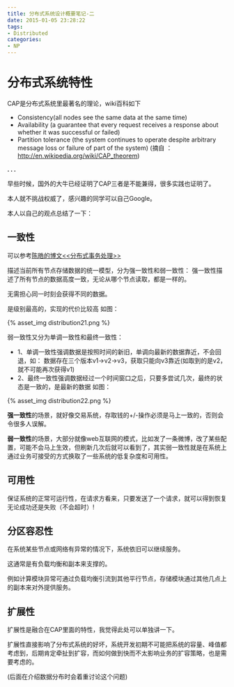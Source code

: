 ```yaml
---
title: 分布式系统设计概要笔记-二
date: 2015-01-05 23:28:22
tags:
- Distributed 
categories:
- NP
---
```



# 分布式系统特性

CAP是分布式系统里最著名的理论，wiki百科如下

- Consistency(all nodes see the same data at the same time)
- Availability (a guarantee that every request receives a response about whether it was successful or failed)
- Partition tolerance (the system continues to operate despite arbitrary message loss or failure of part of the system)
                (摘自 ：http://en.wikipedia.org/wiki/CAP_theorem)

**. . .**<!-- more -->

早些时候，国外的大牛已经证明了CAP三者是不能兼得，很多实践也证明了。


本人就不挑战权威了，感兴趣的同学可以自己Google。

本人以自己的观点总结了一下：

## 一致性

可以参考[陈皓的博文<<分布式事务处理>>](https://coolshell.cn/articles/10910.html)

描述当前所有节点存储数据的统一模型，分为强一致性和弱一致性：
强一致性描述了所有节点的数据高度一致，无论从哪个节点读取，都是一样的。

无需担心同一时刻会获得不同的数据。

是级别最高的，实现的代价比较高
如图：

{% asset_img distribution21.png %}

弱一致性又分为单调一致性和最终一致性：

- 1、单调一致性强调数据是按照时间的新旧，单调向最新的数据靠近，不会回退，如：
   数据存在三个版本v1->v2->v3，获取只能向v3靠近(如取到的是v2，就不可能再次获得v1)
- 2、最终一致性强调数据经过一个时间窗口之后，只要多尝试几次，最终的状态是一致的，是最新的数据
    如图：

{% asset_img distribution22.png %}

**强一致性**的场景，就好像交易系统，存取钱的+/-操作必须是马上一致的，否则会令很多人误解。


**弱一致性**的场景，大部分就像web互联网的模式，比如发了一条微博，改了某些配置，可能不会马上生效，但刷新几次后就可以看到了，其实弱一致性就是在系统上通过业务可接受的方式换取了一些系统的低复杂度和可用性。




## 可用性

保证系统的正常可运行性，在请求方看来，只要发送了一个请求，就可以得到恢复无论成功还是失败（不会超时）!


## 分区容忍性

在系统某些节点或网络有异常的情况下，系统依旧可以继续服务。


这通常是有负载均衡和副本来支撑的。

例如计算模块异常可通过负载均衡引流到其他平行节点，存储模块通过其他几点上的副本来对外提供服务。



## 扩展性

扩展性是融合在CAP里面的特性，我觉得此处可以单独讲一下。

扩展性直接影响了分布式系统的好坏，系统开发初期不可能把系统的容量、峰值都考虑到，后期肯定牵扯到扩容，而如何做到快而不太影响业务的扩容策略，也是需要考虑的。

(后面在介绍数据分布时会着重讨论这个问题)